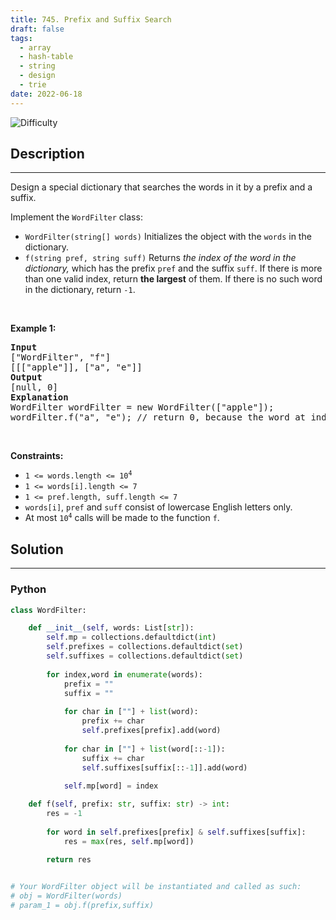```yaml
---
title: 745. Prefix and Suffix Search
draft: false
tags: 
  - array
  - hash-table
  - string
  - design
  - trie
date: 2022-06-18
---
```


![Difficulty](https://img.shields.io/badge/Difficulty-Hard-blue.svg)

## Description

---
<p>Design a special dictionary that searches the words in it by a prefix and a suffix.</p>

<p>Implement the <code>WordFilter</code> class:</p>

<ul>
	<li><code>WordFilter(string[] words)</code> Initializes the object with the <code>words</code> in the dictionary.</li>
	<li><code>f(string pref, string suff)</code> Returns <em>the index of the word in the dictionary,</em> which has the prefix <code>pref</code> and the suffix <code>suff</code>. If there is more than one valid index, return <strong>the largest</strong> of them. If there is no such word in the dictionary, return <code>-1</code>.</li>
</ul>

<p>&nbsp;</p>
<p><strong class="example">Example 1:</strong></p>

<pre>
<strong>Input</strong>
[&quot;WordFilter&quot;, &quot;f&quot;]
[[[&quot;apple&quot;]], [&quot;a&quot;, &quot;e&quot;]]
<strong>Output</strong>
[null, 0]
<strong>Explanation</strong>
WordFilter wordFilter = new WordFilter([&quot;apple&quot;]);
wordFilter.f(&quot;a&quot;, &quot;e&quot;); // return 0, because the word at index 0 has prefix = &quot;a&quot; and suffix = &quot;e&quot;.
</pre>

<p>&nbsp;</p>
<p><strong>Constraints:</strong></p>

<ul>
	<li><code>1 &lt;= words.length &lt;= 10<sup>4</sup></code></li>
	<li><code>1 &lt;= words[i].length &lt;= 7</code></li>
	<li><code>1 &lt;= pref.length, suff.length &lt;= 7</code></li>
	<li><code>words[i]</code>, <code>pref</code> and <code>suff</code> consist of lowercase English letters only.</li>
	<li>At most <code>10<sup>4</sup></code> calls will be made to the function <code>f</code>.</li>
</ul>


## Solution

---
### Python
``` py title='prefix-and-suffix-search'
class WordFilter:

    def __init__(self, words: List[str]):
        self.mp = collections.defaultdict(int)
        self.prefixes = collections.defaultdict(set)
        self.suffixes = collections.defaultdict(set)
        
        for index,word in enumerate(words):
            prefix = ""
            suffix = ""
            
            for char in [""] + list(word):
                prefix += char
                self.prefixes[prefix].add(word)
            
            for char in [""] + list(word[::-1]):
                suffix += char
                self.suffixes[suffix[::-1]].add(word)
            
            self.mp[word] = index

    def f(self, prefix: str, suffix: str) -> int:
        res = -1
        
        for word in self.prefixes[prefix] & self.suffixes[suffix]:
            res = max(res, self.mp[word])
        
        return res


# Your WordFilter object will be instantiated and called as such:
# obj = WordFilter(words)
# param_1 = obj.f(prefix,suffix)

```

